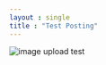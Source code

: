 ```yaml
---
layout : single
title : "Test Posting"
---
```

![image upload test]([../_images/profile/bob_profile.jpg](https://github.com/chanmin9401/chanmin9401.github.io/blob/gh-pages/_images/2020-01-09-TEST/bob_profile.jpg?raw=true))